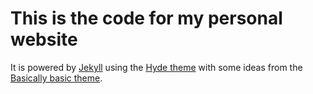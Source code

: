 # This is the code for my personal website

It is powered by [Jekyll](http://github.com/mojombo/jekyll) using the [Hyde theme](https://github.com/poole/hyde) with some ideas from the [Basically basic theme](https://github.com/mmistakes/jekyll-theme-basically-basic).
